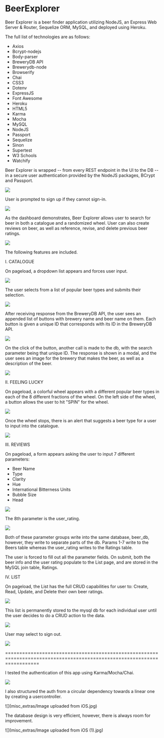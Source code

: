 # BeerExplorer

Beer Explorer is a beer finder application utilizing NodeJS, an Express Web Server & Router, Sequelize ORM, MySQL, and deployed using Heroku. 

The full list of technologies are as follows:

* Axios
* Bcrypt-nodejs
* Body-parser
* BreweryDB API
* Brewerydb-node
* Browserify
* Chai
* CSS3
* Dotenv
* ExpressJS
* Font Awesome
* Heroku
* HTML5
* Karma
* Mocha
* MySQL
* NodeJS
* Passport
* Sequelize
* Sinon
* Supertest
* W3 Schools
* Watchify


Beer Explorer is wrapped -- from every REST endpoint in the UI to the DB -- in a secure user authentication provided by the NodeJS packages, BCrypt and Passport.

![](misc_extras/bf1.png)

User is prompted to sign up if they cannot sign-in. 

![](misc_extras/bf2.png)

As the dashboard demonstrates, Beer Explorer allows user to search for beer in both a catalogue and a randomized wheel. User can also create reviews on beer, as well as reference, revise, and delete previous beer ratings.

![](misc_extras/bf3.png)

The following features are included.

I.  CATALOGUE

On pageload, a dropdown list appears and forces user input. 

![](misc_extras/bf4.png)

The user selects from a list of popular beer types and submits their selection. 

![](misc_extras/bf5.png)

After receiving response from the BreweryDB API, the user sees an appended list of buttons with brewery name and beer name on them. Each button is given a unique ID that corresponds with its ID in the BreweryDB API. 

![](misc_extras/bf6.png)

On the click of the button, another call is made to the db, with the search parameter being that unique ID. The response is shown in a modal, and the user sees an image for the brewery that makes the beer, as well as a description of the beer. 

![](misc_extras/bf7.png)


II. FEELING LUCKY

On pageload, a colorful wheel appears with a different popular beer types in each of the 8 different fractions of the wheel. On the left side of the wheel, a button allows the user to hit "SPIN" for the wheel. 

![](misc_extras/bf8.png)

Once the wheel stops, there is an alert that suggests a beer type for a user to input into the catalogue.

![](misc_extras/bf9.png)


III. REVIEWS

On pageload, a form appears asking the user to input 7 different parameters:

* Beer Name
* Type
* Clarity
* Hue
* International Bitterness Units
* Bubble Size
* Head

![](misc_extras/bf10.png)

The 8th parameter is the user_rating.

![](misc_extras/bf11.png)

Both of these parameter groups write into the same database, beer_db, however, they write to separate parts of the db. Params 1-7 write to the Beers table whereas the user_rating writes to the Ratings table.

The user is forced to fill out all the parameter fields. On submit, both the beer info and the user rating populate to the List page, and are stored in the MySQL join table, Ratings.


IV. LIST

On pageload, the List has the full CRUD capabilities for user to: Create, Read, Update, and Delete their own beer ratings.

![](misc_extras/bf12.png)

This list is permanently stored to the mysql db for each individual user until the user decides to do a CRUD action to the data.

![](misc_extras/bf13.png)

User may select to sign out.

![](misc_extras/bf14.png)

========================================================================================================================

I tested the authentication of this app using Karma/Mocha/Chai. 

![](misc_extras/unit_test_expected_and_actual_users_are_equal.png)

I also structured the auth from a circular dependency towards a linear one by creating a usercontroller. 

![](misc_extras/Image uploaded from iOS.jpg)

The database design is very efficient, however, there is always room for improvement. 

![](misc_extras/Image uploaded from iOS (1).jpg)

